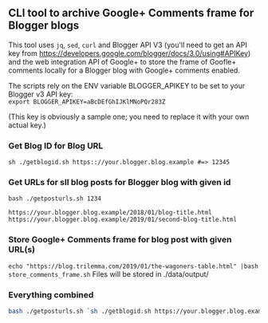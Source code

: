 ## CLI tool to archive Google+ Comments frame for Blogger blogs

This tool uses `jq`, `sed`, `curl` and Blogger API V3 (you'll need to get an API key from https://developers.google.com/blogger/docs/3.0/using#APIKey) and the web integration API of Google+ to store the frame of Goofle+ comments locally for a Blogger blog with Google+ comments enabled.

The scripts rely on the ENV variable BLOGGER_APIKEY to be set to your Blogger v3 API key:  
`export BLOGGER_APIKEY=aBcDEfGhIJKlMNoPQr283Z`

(This key is obviously a sample one; you need to replace it with your own actual key.)

### Get Blog ID for Blog URL
`sh ./getblogid.sh https:://your.blogger.blog.example #=> 12345`

### Get URLs for sll blog posts for Blogger blog with given id
`bash ./getposturls.sh 1234`
```
https://your.blogger.blog.example/2018/01/blog-title.html
https://your.blogger.blog.example/2019/01/second-blog-title.html
```

### Store Google+ Comments frame for blog post with given URL(s)
`echo "https://blog.trilemma.com/2019/01/the-wagoners-table.html" |bash store_comments_frame.sh` 
Files will be stored in ./data/output/

### Everything combined
```bash 
bash ./getposturls.sh `sh ./getblogid.sh https://your.blogger.blog.example/`| bash store_comments_frame.sh
```